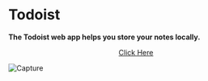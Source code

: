 # Todoist 
<b>The Todoist web app helps you store your notes locally.</b>
<p align="center"><a href="https://ayushluthra2001.github.io/Todoist/">Click Here </a></p>

![Capture](https://user-images.githubusercontent.com/71180629/204087812-87b6f059-7dbe-41d8-b18e-bbbcfa4ed32c.PNG)
